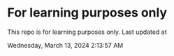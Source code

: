# For learning purposes only
This repo is for learning purposes only.
Last updated at

Wednesday, March 13, 2024 2:13:57 AM

